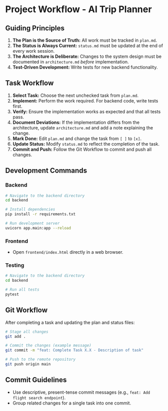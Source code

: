 # Project Workflow - AI Trip Planner

## Guiding Principles
1. **The Plan is the Source of Truth:** All work must be tracked in `plan.md`.
2. **The Status is Always Current:** `status.md` must be updated at the end of every work session.
3. **The Architecture is Deliberate:** Changes to the system design must be documented in `architecture.md` *before* implementation.
4. **Test-Driven Development:** Write tests for new backend functionality.

## Task Workflow

1.  **Select Task:** Choose the next unchecked task from `plan.md`.
2.  **Implement:** Perform the work required. For backend code, write tests first.
3.  **Verify:** Ensure the implementation works as expected and that all tests pass.
4.  **Document Deviations:** If the implementation differs from the architecture, update `architecture.md` and add a note explaining the change.
5.  **Mark Done:** Edit `plan.md` and change the task from `[ ]` to `[x]`.
6.  **Update Status:** Modify `status.md` to reflect the completion of the task.
7.  **Commit and Push:** Follow the Git Workflow to commit and push all changes.

## Development Commands

### Backend
```bash
# Navigate to the backend directory
cd backend

# Install dependencies
pip install -r requirements.txt

# Run development server
uvicorn app.main:app --reload
```

### Frontend
- Open `frontend/index.html` directly in a web browser.

### Testing
```bash
# Navigate to the backend directory
cd backend

# Run all tests
pytest
```

## Git Workflow
After completing a task and updating the plan and status files:

```bash
# Stage all changes
git add .

# Commit the changes (example message)
git commit -m "feat: Complete Task X.X - Description of task"

# Push to the remote repository
git push origin main
```

## Commit Guidelines
- Use descriptive, present-tense commit messages (e.g., `feat: Add flight search endpoint`).
- Group related changes for a single task into one commit.
